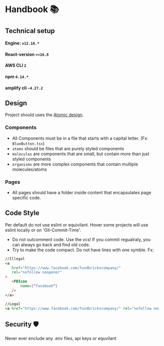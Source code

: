 # Handbook 📚


## Technical setup

#### Engine: `v12.16.*`
#### React-version `=<16.8`
#### AWS CLI `2`
#### npm `6.14.*`
#### amplify cli `~4.27.2`


## Design
Project should uses the [Atomic design](https://bradfrost.com/blog/post/atomic-web-design/).

### Components
 - All Components must be in a file that starts with a capital letter. (Fx: `BlueButton.tsx`)
 - `atoms` should be files that are purely styled components 
 - `molecules` are components that are small, but contain more than just styled components
 - `organisms` are more complex components that contain multiple molecules/atoms

 ### Pages
 - All pages should have a folder inside content that encapsulates page specific code.

 
## Code Style
Per default do not use eslint or equivilant. Hover some projects will use eslint locally or on 'Git-Commit-Time'.

 - Do not outcomment code. Use the vcs! If you commit regualraly, you can always go back and find old code.
 - Try to make the code compact. Do not have lines with one symble. Fx:
 
 ```html
//Illegal 
<a 
    href="https://www.facebook.com/fundbrickscompany/"
    rel="nofollow noopener"
> 
    <FBIcon 
        name={"facebook"}
    />
</a> 

//Legal 
<a href="https://www.facebook.com/fundbrickscompany/" rel="nofollow noopener"><FBIcon name={"facebook"} /></a>

```

## Security 🛡
Never ever enclude any .env files, api keys or equvilant
